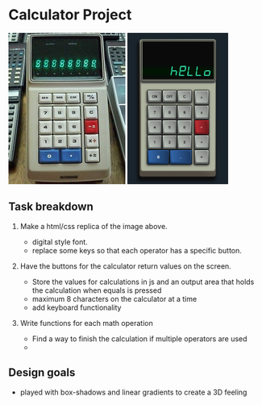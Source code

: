 # Calculator Project

<img src="./img/calculator-base.jpg" />
<img src="./img/calc.png" height="300px" />

## Task breakdown

1. Make a html/css replica of the image above.

    - digital style font.
    - replace some keys so that each operator has a specific button.

2. Have the buttons for the calculator return values on the screen.

    - Store the values for calculations in js and an output area that holds the calculation when equals is pressed
    - maximum 8 characters on the calculator at a time
    - add keyboard functionality

3. Write functions for each math operation

    - Find a way to finish the calculation if multiple operators are used
    -

## Design goals

-   played with box-shadows and linear gradients to create a 3D feeling

